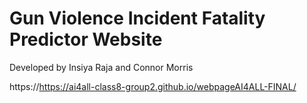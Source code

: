 # Gun Violence Incident Fatality Predictor Website

Developed by Insiya Raja and Connor Morris

https://https://ai4all-class8-group2.github.io/webpageAI4ALL-FINAL/
